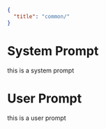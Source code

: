 ```json
{
  "title": "common/"
}
```

# System Prompt

this is a system prompt

# User Prompt

this is a user prompt
